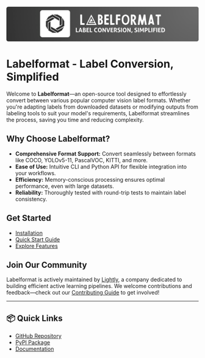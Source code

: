 
![Labelformat Banner](assets/labelformat_banner.png)

# Labelformat - Label Conversion, Simplified


Welcome to **Labelformat**—an open-source tool designed to effortlessly convert between various popular computer vision label formats. Whether you're adapting labels from downloaded datasets or modifying outputs from labeling tools to suit your model's requirements, Labelformat streamlines the process, saving you time and reducing complexity.

## Why Choose Labelformat?

- **Comprehensive Format Support:** Convert seamlessly between formats like COCO, YOLOv5-11, PascalVOC, KITTI, and more.
- **Ease of Use:** Intuitive CLI and Python API for flexible integration into your workflows.
- **Efficiency:** Memory-conscious processing ensures optimal performance, even with large datasets.
- **Reliability:** Thoroughly tested with round-trip tests to maintain label consistency.

## Get Started

- [Installation](installation.md)
- [Quick Start Guide](quick_start.md)
- [Explore Features](features.md)

## Join Our Community

Labelformat is actively maintained by [Lightly](https://www.lightly.ai), a company dedicated to building efficient active learning pipelines. We welcome contributions and feedback—check out our [Contributing Guide](contributing.md) to get involved!

---

## 📦 Quick Links

- [GitHub Repository](https://github.com/lightly-ai/labelformat)
- [PyPI Package](https://pypi.org/project/labelformat/)
- [Documentation](https://labelformat.com)